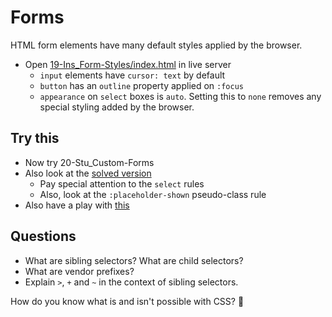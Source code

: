 # Forms

HTML form elements have many default styles applied by the browser.

- Open [19-Ins_Form-Styles/index.html](../activities/19-Ins_Form-Styles/index.html) in live server
  - `input` elements have `cursor: text` by default
  - `button` has an `outline` property applied on `:focus`
  - `appearance` on `select` boxes is `auto`. Setting this to `none` removes any special styling added by the browser.

## Try this

- Now try 20-Stu_Custom-Forms
- Also look at the [solved version](../activities/20-Stu_Custom-Forms/Solved/assets/css/style.css)
  - Pay special attention to the `select` rules
  - Also, look at the `:placeholder-shown` pseudo-class rule
- Also have a play with [this](https://www.w3schools.com/Css/tryit.asp?filename=trycss_sel_element_tilde)

## Questions

- What are sibling selectors? What are child selectors?
- What are vendor prefixes?
- Explain `>`, `+` and `~` in the context of sibling selectors.

How do you know what is and isn't possible with CSS? 🤔
